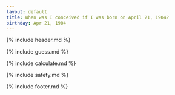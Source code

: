 ```yaml
---
layout: default
title: When was I conceived if I was born on April 21, 1904?
birthday: Apr 21, 1904
---
```


{% include header.md %}

{% include guess.md %}

{% include calculate.md %}

{% include safety.md %}

{% include footer.md %}



